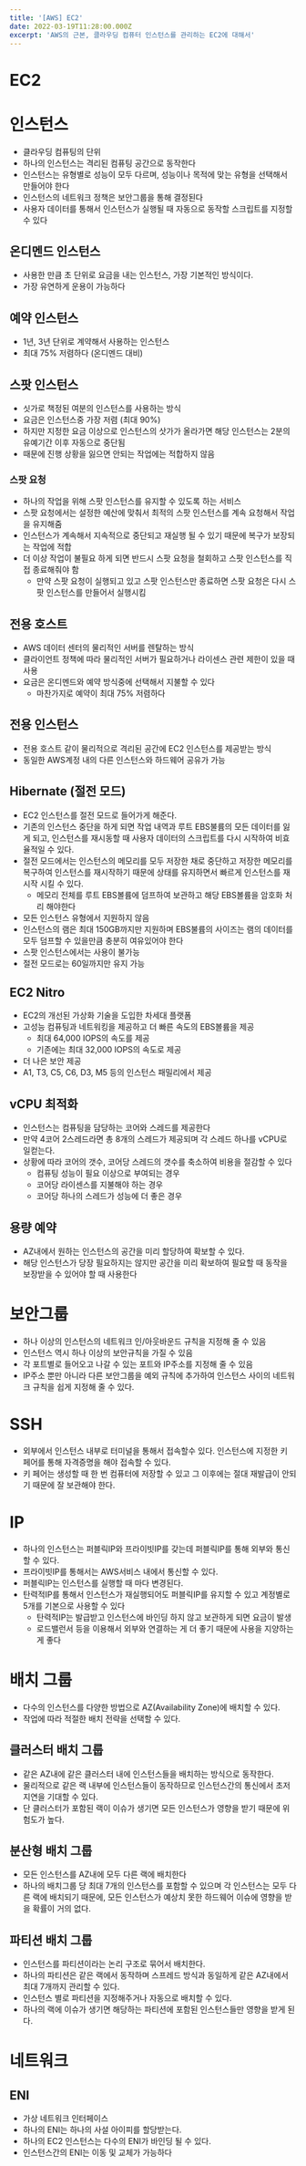 ```yaml
---
title: '[AWS] EC2'
date: 2022-03-19T11:28:00.000Z
excerpt: 'AWS의 근본, 클라우딩 컴퓨터 인스턴스를 관리하는 EC2에 대해서'
---
```


# EC2

# 인스턴스

- 클라우딩 컴퓨팅의 단위
- 하나의 인스턴스는 격리된 컴퓨팅 공간으로 동작한다
- 인스턴스는 유형별로 성능이 모두 다르며, 성능이나 목적에 맞는 유형을 선택해서 만들어야 한다
- 인스턴스의 네트워크 정책은 보안그룹을 통해 결정된다
- 사용자 데이터를 통해서 인스턴스가 실행될 때 자동으로 동작할 스크립트를 지정할 수 있다

## 온디멘드 인스턴스

- 사용한 만큼 초 단위로 요금을 내는 인스턴스, 가장 기본적인 방식이다.
- 가장 유연하게 운용이 가능하다

## 예약 인스턴스

- 1년, 3년 단위로 계약해서 사용하는 인스턴스
- 최대 75% 저렴하다 (온디멘드 대비)

## 스팟 인스턴스

- 싯가로 책정된 여분의 인스턴스를 사용하는 방식
- 요금은 인스턴스중 가장 저렴 (최대 90%)
- 하지만 지정한 요금 이상으로 인스턴스의 삿가가 올라가면 해당 인스턴스는 2분의 유예기간 이후 자동으로 중단됨
- 때문에 진행 상황을 잃으면 안되는 작업에는 적합하지 않음

### 스팟 요청

- 하나의 작업을 위해 스팟 인스턴스를 유지할 수 있도록 하는 서비스
- 스팟 요청에서는 설정한 예산에 맞춰서 최적의 스팟 인스턴스를 계속 요청해서 작업을 유지해줌
- 인스턴스가 계속해서 지속적으로 중단되고 재실행 될 수 있기 때문에 복구가 보장되는 작업에 적합
- 더 이상 작업이 불필요 하게 되면 반드시 스팟 요청을 철회하고 스팟 인스턴스를 직접 종료해줘야 함
  - 만약 스팟 요청이 실행되고 있고 스팟 인스턴스만 종료하면 스팟 요청은 다시 스팟 인스턴스를 만들어서 실행시킴

## 전용 호스트

- AWS 데이터 센터의 물리적인 서버를 렌탈하는 방식
- 클라이언트 정책에 따라 물리적인 서버가 필요하거나 라이센스 관련 제한이 있을 때 사용
- 요금은 온디멘드와 예약 방식중에 선택해서 지불할 수 있다
  - 마찬가지로 예약이 최대 75% 저렴하다

## 전용 인스턴스

- 전용 호스트 같이 물리적으로 격리된 공간에 EC2 인스턴스를 제공받는 방식
- 동일한 AWS계정 내의 다른 인스턴스와 하드웨어 공유가 가능

## Hibernate (절전 모드)

- EC2 인스턴스를 절전 모드로 들어가게 해준다.
- 기존의 인스턴스 중단을 하게 되면 작업 내역과 루트 EBS불륨의 모든 데이터를 잃게 되고, 인스턴스를 재시동할 때 사용자 데이터의 스크립트를 다시 시작하여 비효율적일 수 있다.
- 절전 모드에서는 인스턴스의 메모리를 모두 저장한 채로 중단하고 저장한 메모리를 복구하여 인스턴스를 재시작하기 때문에 상태를 유지하면서 빠르게 인스턴스를 재시작 시킬 수 있다.
  - 메모리 전체를 루트 EBS볼륨에 덤프하여 보관하고 해당 EBS볼륨을 암호화 처리 해야한다
- 모든 인스턴스 유형에서 지원하지 않음
- 인스턴스의 램은 최대 150GB까지만 지원하며 EBS불륨의 사이즈는 램의 데이터를 모두 덤프할 수 있을만큼 충분히 여유있어야 한다
- 스팟 인스턴스에서는 사용이 불가능
- 절전 모드로는 60일까지만 유지 가능

## EC2 Nitro

- EC2의 개선된 가상화 기술을 도입한 차세대 플랫폼
- 고성능 컴퓨팅과 네트워킹을 제공하고 더 빠른 속도의 EBS볼륨을 제공
  - 최대 64,000 IOPS의 속도를 제공
  - 기존에는 최대 32,000 IOPS의 속도로 제공
- 더 나은 보안 제공
- A1, T3, C5, C6, D3, M5 등의 인스턴스 패밀리에서 제공

## vCPU 최적화

- 인스턴스는 컴퓨팅을 담당하는 코어와 스레드를 제공한다
- 만약 4코어 2스레드라면 총 8개의 스레드가 제공되며 각 스레드 하나를 vCPU로 일컫는다.
- 상황에 따라 코어의 갯수, 코어당 스레드의 갯수를 축소하여 비용을 절감할 수 있다
  - 컴퓨팅 성능이 필요 이상으로 부여되는 경우
  - 코어당 라이센스를 지불해야 하는 경우
  - 코어당 하나의 스레드가 성능에 더 좋은 경우

## 용량 예약

- AZ내에서 원하는 인스턴스의 공간을 미리 할당하여 확보할 수 있다.
- 해당 인스턴스가 당장 필요하지는 않지만 공간을 미리 확보하여 필요할 때 동작을 보장받을 수 있어야 할 때 사용한다

# 보안그룹

- 하나 이상의 인스턴스의 네트워크 인/아웃바운드 규칙을 지정해 줄 수 있음
- 인스턴스 역시 하나 이상의 보안규칙을 가질 수 있음
- 각 포트별로 들어오고 나갈 수 있는 포트와 IP주소를 지정해 줄 수 있음
- IP주소 뿐만 아니라 다른 보안그룹을 예외 규칙에 추가하여 인스턴스 사이의 네트워크 규칙을 쉽게 지정해 줄 수 있다.

# SSH

- 외부에서 인스턴스 내부로 터미널을 통해서 접속할수 있다. 인스턴스에 지정한 키 페어를 통해 자격증명을 해야 접속할 수 있다.
- 키 페어는 생성할 때 한 번 컴퓨터에 저장할 수 있고 그 이후에는 절대 재발급이 안되기 때문에 잘 보관해야 한다.

# IP

- 하나의 인스턴스는 퍼블릭IP와 프라이빗IP를 갖는데 퍼블릭IP를 통해 외부와 통신할 수 있다.
- 프라이빗IP를 통해서는 AWS서비스 내에서 통신할 수 있다.
- 퍼블릭IP는 인스턴스를 실행할 때 마다 변경된다.
- 탄력적IP를 통해서 인스턴스가 재실행되어도 퍼블릭IP를 유지할 수 있고 계정별로 5개를 기본으로 사용할 수 있다
  - 탄력적IP는 발급받고 인스턴스에 바인딩 하지 않고 보관하게 되면 요금이 발생
  - 로드밸런서 등을 이용해서 외부와 연결하는 게 더 좋기 때문에 사용을 지양하는 게 좋다

# 배치 그룹

- 다수의 인스턴스를 다양한 방법으로 AZ(Availability Zone)에 배치할 수 있다.
- 작업에 따라 적절한 배치 전략을 선택할 수 있다.

## 클러스터 배치 그룹

- 같은 AZ내에 같은 클러스터 내에 인스턴스들을 배치하는 방식으로 동작한다.
- 물리적으로 같은 랙 내부에 인스턴스들이 동작하므로 인스턴스간의 통신에서 초저지연을 기대할 수 있다.
- 단 클러스터가 포함된 랙이 이슈가 생기면 모든 인스턴스가 영향을 받기 때문에 위험도가 높다.

## 분산형 배치 그룹

- 모든 인스턴스를 AZ내에 모두 다른 랙에 배치한다
- 하나의 배치그룹 당 최대 7개의 인스턴스를 포함할 수 있으며 각 인스턴스는 모두 다른 랙에 배치되기 때문에, 모든 인스턴스가 예상치 못한 하드웨어 이슈에 영향을 받을 확률이 거의 없다.

## 파티션 배치 그룹

- 인스턴스를 파티션이라는 논리 구조로 묶어서 배치한다.
- 하나의 파티션은 같은 랙에서 동작하며 스프레드 방식과 동일하게 같은 AZ내에서 최대 7개까지 관리할 수 있다.
- 인스턴스 별로 파티션을 지정해주거나 자동으로 배치할 수 있다.
- 하나의 랙에 이슈가 생기면 해당하는 파티션에 포함된 인스턴스들만 영향을 받게 된다.

# 네트워크

## ENI

- 가상 네트워크 인터페이스
- 하나의 ENI는 하나의 사설 아이피를 할당받는다.
- 하나의 EC2 인스턴스는 다수의 ENI가 바인딩 될 수 있다.
- 인스턴스간의 ENI는 이동 및 교체가 가능하다

